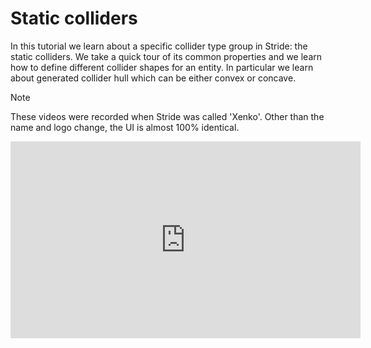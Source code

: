 # Static colliders
In this tutorial we learn about a specific collider type group in Stride: the static colliders. We take a quick tour of its common properties and we learn how to define different collider shapes for an entity. In particular we learn about generated collider hull which can be either convex or concave.

> [!NOTE]
> These videos were recorded when Stride was called 'Xenko'. Other than the name and logo change, the UI is almost 100% identical.

<iframe width="560" height="315" src="https://www.youtube.com/embed/IemIKqbR5o8" frameborder="0" allow="accelerometer; autoplay; encrypted-media; gyroscope; picture-in-picture" allowfullscreen></iframe>